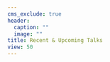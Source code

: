 ```yaml
---
cms_exclude: true
header:
  caption: ""
  image: ""
title: Recent & Upcoming Talks
view: 50
---
```

